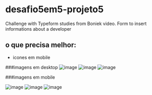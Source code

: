 # desafio5em5-projeto5
Challenge  with Typeform studies from Boniek video.
Form to insert informations about a developer 
## o que precisa melhor:
 - icones em mobile

###imagens em desktop
![image](https://user-images.githubusercontent.com/26682838/152668352-7ee0d37e-575a-4e1b-a9dd-bca0840e7bf0.png)
![image](https://user-images.githubusercontent.com/26682838/152668355-af8732ed-6259-4e56-b3cc-cd4a39379994.png)
![image](https://user-images.githubusercontent.com/26682838/152668357-05fb51ad-69d3-4e74-80ed-bdcd76187e46.png)

###imagens em mobile

![image](https://user-images.githubusercontent.com/26682838/152668298-5e4fc51b-0e2e-4ae6-803a-43a9ba9e858d.png)
![image](https://user-images.githubusercontent.com/26682838/152668304-c7629b3b-b053-4fd9-bd3b-620310832070.png)
![image](https://user-images.githubusercontent.com/26682838/152668337-461fe884-8605-4ab3-b6fc-f6886f863318.png)

